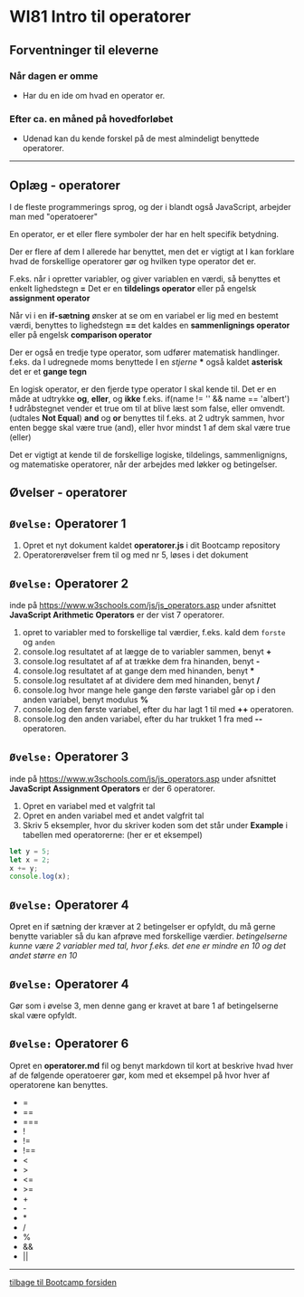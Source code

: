 # WI81 Intro til operatorer

## Forventninger til eleverne

### Når dagen er omme
* Har du en ide om hvad en operator er. 


### Efter ca. en måned på hovedforløbet
* Udenad kan du kende forskel på de mest almindeligt benyttede operatorer.

---

## Oplæg - operatorer
I de fleste programmerings sprog, og der i blandt også JavaScript, arbejder man med "operatoerer"

En operator, er et eller flere symboler der har en helt specifik betydning.

Der er flere af dem I allerede har benyttet, men det er vigtigt at I kan forklare hvad de forskellige operatorer gør og hvilken type operator det er.


F.eks. når i opretter variabler, og giver variablen en værdi, så benyttes et enkelt lighedstegn **=** 
Det er en **tildelings operator** eller på engelsk **assignment operator**

Når vi i en **if-sætning** ønsker at se om en variabel er lig med en bestemt værdi, benyttes to lighedstegn **==** det kaldes en **sammenlignings operator** eller på engelsk **comparison operator**

Der er også en tredje type operator, som udfører matematisk handlinger. f.eks. da I udregnede moms benyttede I en *stjerne* __*__ også kaldet **asterisk** det er et **gange tegn** 

En logisk operator, er den fjerde type operator I skal kende til. Det er en måde at udtrykke **og**, **eller**, og **ikke** 
f.eks. if(name != '' && name == 'albert')
**!** udråbstegnet vender et true om til at blive læst som false, eller omvendt. (udtales **Not Equal**)
**and** og  **or** benyttes til f.eks. at 2 udtryk sammen, hvor enten begge skal være true (and), eller hvor mindst 1 af dem skal være true (eller)



Det er vigtigt at kende til de forskellige logiske, tildelings, sammenlignigns, og matematiske operatorer, når der arbejdes med løkker og betingelser.


## Øvelser - operatorer

## ```Øvelse:``` Operatorer 1
1. Opret et nyt dokument kaldet **operatorer.js** i dit Bootcamp repository
1. Operatorerøvelser frem til og med nr 5, løses i det dokument



## ```Øvelse:``` Operatorer 2 
inde på https://www.w3schools.com/js/js_operators.asp under afsnittet **JavaScript Arithmetic Operators** er der vist 7 operatorer.

1. opret to variabler med to forskellige tal værdier, f.eks. kald dem `forste` og `anden` 
1. console.log resultatet af at lægge de to variabler sammen, benyt **+**
1. console.log resultatet af af at trække dem fra hinanden, benyt **-**
1. console.log resultatet af at gange dem med hinanden, benyt __*__
1. console.log resultatet af at dividere dem med hinanden, benyt **/**
1. console.log hvor mange hele gange den første variabel går op i den anden variabel, benyt modulus **%**
1. console.log den første variabel, efter du har lagt 1 til med **++** operatoren.
1. console.log den anden variabel, efter du har trukket 1 fra med **--** operatoren.



## ```Øvelse:``` Operatorer 3
inde på https://www.w3schools.com/js/js_operators.asp under afsnittet **JavaScript Assignment Operators** er der 6 operatorer.
1. Opret en variabel med et valgfrit tal
1. Opret en anden variabel med et andet valgfrit tal
1. Skriv 5 eksempler, hvor du skriver koden som det står under **Example** i tabellen med operatorerne: (her er et eksempel)
```javascript
let y = 5;
let x = 2;
x += y;
console.log(x);
```


## ```Øvelse:``` Operatorer 4
Opret en if sætning der kræver at 2 betingelser er opfyldt, du må gerne benytte variabler så du kan afprøve med forskellige værdier.
_betingelserne kunne være 2 variabler med tal, hvor f.eks. det ene er mindre en 10 og det andet større en 10_



## ```Øvelse:``` Operatorer 4 
Gør som i øvelse 3, men denne gang er kravet at bare 1 af betingelserne skal være opfyldt.



## ```Øvelse:``` Operatorer 6 
Opret en **operatorer.md** fil og benyt markdown til kort at beskrive hvad hver af de følgende operatoerer gør, kom med et eksempel på hvor hver af operatorene kan benyttes.

* =
* == 
* === 
* !
* != 
* !==
* <
* \>
* <=
* \>=
* \+
* \-
* \*
* /
* %
* &&
* || 


---


[tilbage til Bootcamp forsiden](README.md)